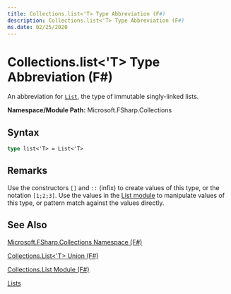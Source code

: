 ```yaml
---
title: Collections.list<'T> Type Abbreviation (F#)
description: Collections.list<'T> Type Abbreviation (F#)
ms.date: 02/25/2020
---
```


# Collections.list<'T> Type Abbreviation (F#)

An abbreviation for [`List`](collections.list-module-[fsharp].md), the type of immutable singly-linked lists.

**Namespace/Module Path:** Microsoft.FSharp.Collections

## Syntax

```fsharp
type list<'T> = List<'T>
```

## Remarks
Use the constructors `[]` and `::` (infix) to create values of this type, or the notation `[1;2;3]`. Use the values in the [List module](collections.list-module-[fsharp].md) to manipulate values of this type, or pattern match against the values directly.


## See Also
[Microsoft.FSharp.Collections Namespace &#40;F&#35;&#41;](Microsoft.FSharp.Collections-Namespace-%5BFSharp%5D.md)

[Collections.List&#60;'T&#62; Union &#40;F&#35;&#41;](Collections.List%5B%27T%5D-Union-%5BFSharp%5D.md)

[Collections.List Module &#40;F&#35;&#41;](Collections.List-Module-%5BFSharp%5D.md)

[Lists](../../language-reference/lists.md)
